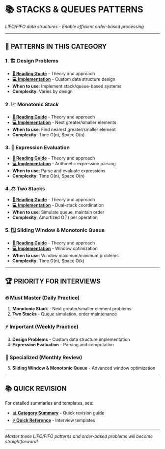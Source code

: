 # 📚 **STACKS & QUEUES PATTERNS**

*LIFO/FIFO data structures - Enable efficient order-based processing*

---

## 🎯 **PATTERNS IN THIS CATEGORY**

### **1. 🏗️ Design Problems**
- **[📖 Reading Guide](./DesignProblemsReadingGuide.java)** - Theory and approach
- **[💻 Implementation](./DesignProblems.java)** - Custom data structure design
- **When to use**: Implement stack/queue-based systems
- **Complexity**: Varies by design

### **2. 📈 Monotonic Stack**
- **[📖 Reading Guide](./MonotonicStackReadingGuide.java)** - Theory and approach
- **[💻 Implementation](./MonotonicStack.java)** - Next greater/smaller elements
- **When to use**: Find nearest greater/smaller element
- **Complexity**: Time O(n), Space O(n)

### **3. 🧮 Expression Evaluation**
- **[📖 Reading Guide](./ExpressionEvaluationReadingGuide.java)** - Theory and approach
- **[💻 Implementation](./ExpressionEvaluation.java)** - Arithmetic expression parsing
- **When to use**: Parse and evaluate expressions
- **Complexity**: Time O(n), Space O(n)

### **4. ⚖️ Two Stacks**
- **[📖 Reading Guide](./TwoStacksReadingGuide.java)** - Theory and approach
- **[💻 Implementation](./TwoStacks.java)** - Dual-stack coordination
- **When to use**: Simulate queue, maintain order
- **Complexity**: Amortized O(1) per operation

### **5. 🪟 Sliding Window & Monotonic Queue**
- **[📖 Reading Guide](./SlidingWindowMonotonicQueueReadingGuide.java)** - Theory and approach
- **[💻 Implementation](./SlidingWindowMonotonicQueue.java)** - Window optimization
- **When to use**: Window maximum/minimum problems
- **Complexity**: Time O(n), Space O(k)

---

## 🏆 **PRIORITY FOR INTERVIEWS**

### **🔥 Must Master (Daily Practice)**
1. **Monotonic Stack** - Next greater/smaller element problems
2. **Two Stacks** - Queue simulation, order maintenance

### **⚡ Important (Weekly Practice)**
3. **Design Problems** - Custom data structure implementation
4. **Expression Evaluation** - Parsing and computation

### **🎯 Specialized (Monthly Review)**
5. **Sliding Window & Monotonic Queue** - Advanced window optimization

---

## 📚 **QUICK REVISION**

For detailed summaries and templates, see:
- **[📊 Category Summary](../CATEGORY_SUMMARIES.md#stacks--queues-patterns)** - Quick revision guide
- **[⚡ Quick Reference](../QUICK_REFERENCE.md)** - Interview templates

---

*Master these LIFO/FIFO patterns and order-based problems will become straightforward!* 
